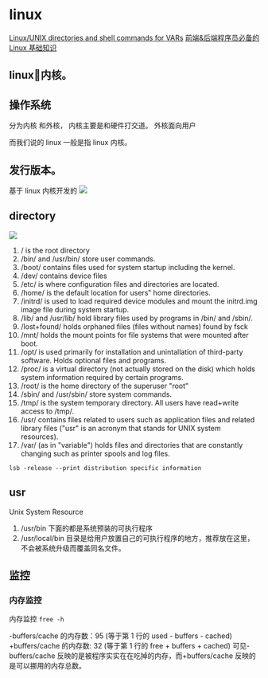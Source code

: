 

# linux

[Linux/UNIX directories and shell commands for VARs](https://searchitchannel.techtarget.com/feature/Linux-UNIX-directories-and-shell-commands-for-VARs)
[前端&后端程序员必备的 Linux 基础知识](https://juejin.im/post/5b3b19856fb9a04fa42f8c71)


## linux内核。

  



## 操作系统

分为内核 和外核，
内核主要是和硬件打交道。
外核面向用户

而我们说的 linux 一般是指 linux 内核。

## 发行版本。

基于 linux 内核开发的
![](https://user-gold-cdn.xitu.io/2018/7/3/1645efa7048fd018?imageView2/0/w/1280/h/960/format/webp/ignore-error/1)

## directory

![](http://www.debianadmin.com/images/ldr.png)

1. / is the root directory
2. /bin/ and /usr/bin/ store user commands.
3. /boot/ contains files used for system startup including the kernel.
4. /dev/ contains device files
5. /etc/ is where configuration files and directories are located.
6. /home/ is the default location for users‟ home directories.
7. /initrd/ is used to load required device modules and mount the initrd.img image file during system startup.
8. /lib/ and /usr/lib/ hold library files used by programs in /bin/ and /sbin/.
9. /lost+found/ holds orphaned files (files without names) found by fsck
10. /mnt/ holds the mount points for file systems that were mounted after boot.
11. /opt/ is used primarily for installation and unintallation of third-party software. Holds optional files and programs.
12. /proc/ is a virtual directory (not actually stored on the disk) which holds system information required by certain programs.
13. /root/ is the home directory of the superuser "root"
14. /sbin/ and /usr/sbin/ store system commands.
15. /tmp/ is the system temporary directory. All users have read+write access to /tmp/.
16. /usr/ contains files related to users such as application files and related library files ("usr" is an acronym that stands for UNIX system resources).
17. /var/ (as in "variable") holds files and directories that are constantly changing such as printer spools and log files.

`lsb -release --print distribution specific information`

## usr

Unix System Resource

1. /usr/bin 下面的都是系统预装的可执行程序
2. /usr/local/bin 目录是给用户放置自己的可执行程序的地方，推荐放在这里，不会被系统升级而覆盖同名文件。

## 监控

### 内存监控

内存监控
`free -h`

-buffers/cache 的内存数：95 (等于第 1 行的 used - buffers - cached)
+buffers/cache 的内存数: 32 (等于第 1 行的 free + buffers + cached)
可见-buffers/cache 反映的是被程序实实在在吃掉的内存，而+buffers/cache 反映的是可以挪用的内存总数。
